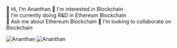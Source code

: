👋 Hi, I’m Ananthan
👀 I’m interested in Blockchain    
🌱 I’m currently doing R&D in Ethereum Blockchain  
💬 Ask me about Ethereum Blockchain
💞️ I’m looking to collaborate on Blockchain    

<img src="https://github-readme-stats.vercel.app/api?username=ananthanir&show_icons=true" alt="Ananthan" />

<img src="https://github-readme-stats.vercel.app/api/top-langs?username=ananthanir&layout=compact&show_icons=true" alt="Ananthan" />
